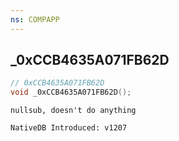 ```yaml
---
ns: COMPAPP
---
```

## _0xCCB4635A071FB62D

```c
// 0xCCB4635A071FB62D
void _0xCCB4635A071FB62D();
```

```
nullsub, doesn't do anything

NativeDB Introduced: v1207
```

